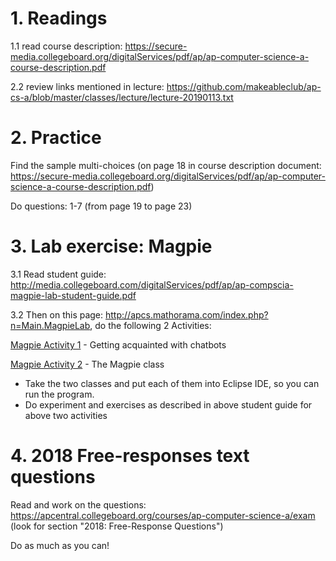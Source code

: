 # 1. Readings

1.1 read course description: https://secure-media.collegeboard.org/digitalServices/pdf/ap/ap-computer-science-a-course-description.pdf

2.2 review links mentioned in lecture: https://github.com/makeableclub/ap-cs-a/blob/master/classes/lecture/lecture-20190113.txt

# 2. Practice

Find the sample multi-choices (on page 18 in course description document:
https://secure-media.collegeboard.org/digitalServices/pdf/ap/ap-computer-science-a-course-description.pdf)

Do questions: 1-7  (from page 19 to page 23)

# 3. Lab exercise: Magpie

3.1 Read student guide: http://media.collegeboard.com/digitalServices/pdf/ap/ap-compscia-magpie-lab-student-guide.pdf

3.2 Then on this page: http://apcs.mathorama.com/index.php?n=Main.MagpieLab, do the following 2 Activities:

[Magpie Activity 1](https://mathorama.com/apcs/pmwiki.php?n=Main.MagpieActivity1) - Getting acquainted with chatbots

[Magpie Activity 2](https://mathorama.com/apcs/pmwiki.php?n=Main.MagpieActivity2) - The Magpie class
- Take the two classes and put each of them into Eclipse IDE, so you can run the program.
- Do experiment and exercises as described in above student guide for above two activities


# 4. 2018 Free-responses text questions

Read and work on the questions:
https://apcentral.collegeboard.org/courses/ap-computer-science-a/exam  (look for section "2018: Free-Response Questions")

Do as much as you can!
